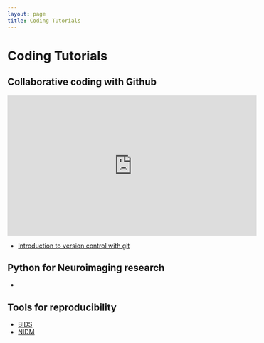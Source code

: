 ```yaml
---
layout: page
title: Coding Tutorials
---
```


# Coding Tutorials

## Collaborative coding with Github

<iframe width="560" height="315" src="https://www.youtube.com/embed/XyMCsEGPcjM?list=PLNt4AJV1JZbfq0vdD4vcITV7x3OqGxLKp" frameborder="0" allowfullscreen></iframe>

- [Introduction to version control with git](http://swcarpentry.github.io/git-novice/)

## Python for Neuroimaging research
-

## Tools for reproducibility
- [BIDS]()
- [NIDM]()
